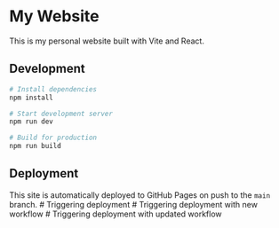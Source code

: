# My Website

This is my personal website built with Vite and React.

## Development

```bash
# Install dependencies
npm install

# Start development server
npm run dev

# Build for production
npm run build
```

## Deployment

This site is automatically deployed to GitHub Pages on push to the `main` branch.
#   T r i g g e r i n g   d e p l o y m e n t  
 #   T r i g g e r i n g   d e p l o y m e n t   w i t h   n e w   w o r k f l o w  
 #   T r i g g e r i n g   d e p l o y m e n t   w i t h   u p d a t e d   w o r k f l o w  
 
